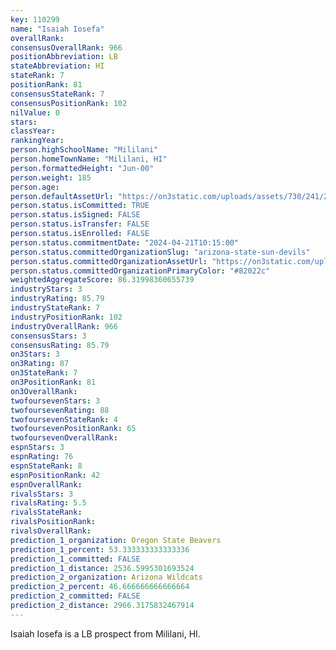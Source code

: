 ```yaml
---
key: 110299
name: "Isaiah Iosefa"
overallRank: 
consensusOverallRank: 966
positionAbbreviation: LB
stateAbbreviation: HI
stateRank: 7
positionRank: 81
consensusStateRank: 7
consensusPositionRank: 102
nilValue: 0
stars: 
classYear: 
rankingYear: 
person.highSchoolName: "Mililani"
person.homeTownName: "Mililani, HI"
person.formattedHeight: "Jun-00"
person.weight: 185
person.age: 
person.defaultAssetUrl: "https://on3static.com/uploads/assets/730/241/241730.png"
person.status.isCommitted: TRUE
person.status.isSigned: FALSE
person.status.isTransfer: FALSE
person.status.isEnrolled: FALSE
person.status.commitmentDate: "2024-04-21T10:15:00"
person.status.committedOrganizationSlug: "arizona-state-sun-devils"
person.status.committedOrganizationAssetUrl: "https://on3static.com/uploads/assets/751/149/149751.svg"
person.status.committedOrganizationPrimaryColor: "#82022c"
weightedAggregateScore: 86.31998360655739
industryStars: 3
industryRating: 85.79
industryStateRank: 7
industryPositionRank: 102
industryOverallRank: 966
consensusStars: 3
consensusRating: 85.79
on3Stars: 3
on3Rating: 87
on3StateRank: 7
on3PositionRank: 81
on3OverallRank: 
twofoursevenStars: 3
twofoursevenRating: 88
twofoursevenStateRank: 4
twofoursevenPositionRank: 65
twofoursevenOverallRank: 
espnStars: 3
espnRating: 76
espnStateRank: 8
espnPositionRank: 42
espnOverallRank: 
rivalsStars: 3
rivalsRating: 5.5
rivalsStateRank: 
rivalsPositionRank: 
rivalsOverallRank: 
prediction_1_organization: Oregon State Beavers
prediction_1_percent: 53.333333333333336
prediction_1_committed: FALSE
prediction_1_distance: 2536.5995301693524
prediction_2_organization: Arizona Wildcats
prediction_2_percent: 46.666666666666664
prediction_2_committed: FALSE
prediction_2_distance: 2966.3175832467914
---
```

Isaiah Iosefa is a LB prospect from Mililani, HI.